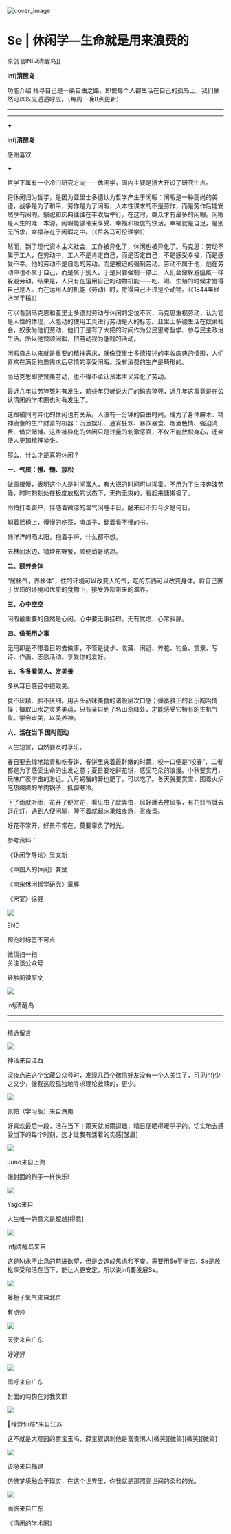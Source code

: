 ![cover_image](http://mmbiz.qpic.cn/mmbiz_jpg/DZCdtia4bJxrsSu4w3suUuIHn0AMVz6nLzngGu1vQAGbGpial2icMy0vETEb3KLeg1SYnT3L1jPNceYCPrQyl8MqQ/0?wx_fmt=jpeg)

#  Se | 休闲学—生命就是用来浪费的

原创  [[INFJ清醒岛]]  

**infj清醒岛**



功能介绍  找寻自己是一条自由之路。即使每个人都生活在自己的孤岛上，我们依然可以以光遥遥呼应。（每周一晚8点更新）

__ __

__ _ _

✦

  

**infj清醒岛**

感谢喜欢

✦

哲学下属有一个冷门研究方向——休闲学，国内主要是浙大开设了研究生点。  

将休闲归为哲学，是因为亚里士多德认为哲学产生于闲暇：闲暇是一种高尚的美德，战争是为了和平，劳作是为了闲暇，人本性谋求的不是劳作，而是劳作后能安然享有闲暇。祭祀和庆典往往在丰收后举行，在这时，群众才有最多的闲暇。闲暇是人生的唯一本源。闲暇能够带来享受、幸福和极度的快活。幸福就是自足，是别无所求，幸福存在于闲暇之中。（《尼各马可伦理学》）

然而，到了现代资本主义社会，工作被异化了，休闲也被异化了。马克思：劳动不属于工人，在劳动中，工人不是肯定自己，而是否定自己，不是感受幸福，而是感受不幸。他的劳动不是自愿的劳动，而是被迫的强制劳动。劳动不属于他，他在劳动中也不属于自己，而是属于别人。于是只要强制一停止，人们会像躲避瘟疫一样躲避劳动。结果是，人只有在运用自己的动物机能——吃、喝、生殖的时候才觉得自己是人。而在运用人的机能（劳动）时，觉得自己不过是个动物。（《1844年经济学手稿》）

可以看到马克思和亚里士多德对劳动与休闲的定位不同，马克思重视劳动，认为它是人性的体现，人能动的使用工具进行劳动是人的标志。亚里士多德生活在奴隶社会，奴隶为他们劳动，他们于是有了大把的时间作为公民思考哲学、参与民主政治生活。所以他赞颂闲暇，把劳动视为低贱的活动。

闲暇自古以来就是重要的精神需求，就像亚里士多德描述的丰收庆典的情形，人们喜欢在满足物质需求后尽情的享受闲暇。没有消费的生产是畸形的。

而马克思即使赞美劳动，也不得不承认资本主义异化了劳动。

最近几年过劳猝死时有发生，前些年只听说大厂的码农猝死，近几年这事竟是在公认清闲的学术圈也时有发生了。

这跟被同时异化的休闲也有关系。人没有一分钟的自由时间，成为了身体麻木、精神疲惫的生产财富的机器：沉湎娱乐、通宵狂欢、暴饮暴食、烟酒色情、强迫消费、借贷赌博。这些被异化的休闲只是过量的刺激感官，不仅不能放松身心，还会使人更加精神紧张。

那么，什么才是真的休闲？

**一、气质：慢、懒、放松**

做事很慢，表明这个人是时间富人，有大把的时间可以挥霍。不用为了生技奔波劳碌，时时刻刻处在极度放松的状态下，无拘无束的，看起来慵懒极了。

雨拍打着窗户，伴随着微凉的湿气闲睡半日，醒来已不知今夕是何日。

躺着摇椅上，慢慢的吃茶，嗑瓜子，翻着看不懂的书。

懒洋洋的晒太阳，抱着手炉，什么都不想。

去林间水边，铺块布野餐，顺便消暑纳凉。

**二、颐养身体**

“居移气，养移体”，住的环境可以改变人的气，吃的东西可以改变身体。将自己置于优质的环境和优质的食物下，接受外部带来的滋养。

  

**三、心中空空**

闲暇最重要的自然是心闲，心中要无事挂碍，无有忧虑，心常寂静。

  

**四、做无用之事**

无用即是不带着目的去做事，不管是徒步、收藏、闲逛、养花、钓鱼、赏景、写诗、作画、志愿活动。享受你的爱好。

  

**五、多多看美人、赏美景**

多从耳目感官中摄取美。

食不厌精、脍不厌细。用舌头品味美食的诸般层次口感；弹奏雅正的音乐陶冶情操；摄取山水之灵秀美蕴，只有亲自到了名山奇峰处，才能感受它特有的生机气象。学会审美，以美养神。

  

**六、活在当下 因时而动**

人生短暂，自然要及时享乐。

春日要去绿地踏青和吃春饼，春饼里夹着最鲜嫩的时蔬，咬一口便是“咬春”，二者都是为了感受生命的生发之意；夏日要吃鲜花饼，感受花朵的浪漫。中秋要赏月，玩味广袤宇宙的渺远。八月螃蟹的膏也肥了，可以吃了。冬天就要赏雪，围着火炉吃热腾腾的羊肉锅子，抵御寒冷。

下了雨就听雨，花开了便赏花，看见虫了就弄虫，风好就去放风筝，有花灯节就去逛花灯，遇到人便闲聊，睡不着就起床秉烛夜游，赏夜景。

好花不常开，好景不常在，莫要辜负了时光。

参考资料：

《休闲学导论》吴文新

《中国人的休闲》龚斌

《南宋休闲哲学研究》章辉

《宋宴》徐鲤

  

![](https://mmbiz.qpic.cn/mmbiz_gif/7FiadXCUBpqt43ySAFleQonQAWQDMwvCPOiaiaFlUYSG8ibicVqc4d5rBa4niaAWr9DmauJ43FCich2gaNDU6PiaKZQf6w/640?wx_fmt=gif)

END  

预览时标签不可点

微信扫一扫  
关注该公众号



轻触阅读原文

![](http://mmbiz.qpic.cn/mmbiz_png/DZCdtia4bJxpcRrqEcIicNn7icChObS1Eqm6u2hlN1LGAHvlMHZg6O2a3A47KdeC6IqvVTuryNZQpDFQ1LX3JvT9w/0?wx_fmt=png)

infj清醒岛







****



****





精选留言

![](http://mmsns.qpic.cn/mmsns/iaxNB5XaibCeLTYWIUGCYm7cS1kFxTx4ibUSEBZJ6VnOdXPDItJ9PaGRg/0)

神话来自江西

深夜点进这个宝藏公众号时，发现几百个微信好友没有一个人关注了，可见infj少之又少，像我这般孤独地寻求理论救赎的，更少。

![](http://mmsns.qpic.cn/mmsns/iaxNB5XaibCeLTYWIUGCYm7cS1kFxTx4ibUSEBZJ6VnOdXPDItJ9PaGRg/0)

佩帕（学习版）来自湖南

好喜欢最后一段，活在当下！雨天就听雨逗趣，晴日便晒得暖乎乎的。切实地去感受当下的每个时刻，这才让我有活着的实感[皱眉]

![](http://mmsns.qpic.cn/mmsns/iaxNB5XaibCeLTYWIUGCYm7cS1kFxTx4ibUSEBZJ6VnOdXPDItJ9PaGRg/0)

Juno来自上海

像封面的狗子一样快乐!

![](http://mmsns.qpic.cn/mmsns/iaxNB5XaibCeLTYWIUGCYm7cS1kFxTx4ibUSEBZJ6VnOdXPDItJ9PaGRg/0)

Ysgc来自

人生唯一的意义是超越[得意]

![](http://wx.qlogo.cn/mmhead/Q3auHgzwzM4icoibBPppWkMrbLG1lB8KhWHaiaiabBib87BTTdVQC8Cyacg/64)

infj清醒岛来自

这是Ni永不止息的前进欲望，但是会造成焦虑和不安。需要用Se平衡它，Se是放松享受和活在当下，能让人更安定，所以说infj要发展Se。

![](http://mmsns.qpic.cn/mmsns/iaxNB5XaibCeLTYWIUGCYm7cS1kFxTx4ibUSEBZJ6VnOdXPDItJ9PaGRg/0)

藤栀子氧气来自北京

有点帅

![](http://mmsns.qpic.cn/mmsns/iaxNB5XaibCeLTYWIUGCYm7cS1kFxTx4ibUSEBZJ6VnOdXPDItJ9PaGRg/0)

天使来自广东

好好好

![](http://mmsns.qpic.cn/mmsns/iaxNB5XaibCeLTYWIUGCYm7cS1kFxTx4ibUSEBZJ6VnOdXPDItJ9PaGRg/0)

雨吁来自广东

封面的勾钩在对我笑耶

![](http://mmsns.qpic.cn/mmsns/iaxNB5XaibCeLTYWIUGCYm7cS1kFxTx4ibUSEBZJ6VnOdXPDItJ9PaGRg/0)

🌻绿野仙踪*来自江苏

这不就是大观园的贾宝玉吗，薛宝钗讽刺他是富贵闲人[微笑][微笑][微笑][微笑]

![](http://mmsns.qpic.cn/mmsns/iaxNB5XaibCeLTYWIUGCYm7cS1kFxTx4ibUSEBZJ6VnOdXPDItJ9PaGRg/0)

该隐来自福建

仿佛梦境融合于现实，在这个世界里，你我就是那照亮世间的柔和的光。

![](http://mmsns.qpic.cn/mmsns/iaxNB5XaibCeLTYWIUGCYm7cS1kFxTx4ibUSEBZJ6VnOdXPDItJ9PaGRg/0)

画临来自广东

《清闲的学术圈》

